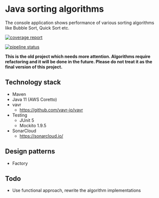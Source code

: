 # Java sorting algorithms

The console application shows performance of various sorting algorithms like Bubble Sort, Quick Sort etc.

[![coverage report](https://gitlab.com/ShowMeYourCodeYouTube/java-sorting-algorithms/badges/master/coverage.svg)](https://gitlab.com/ShowMeYourCodeYouTube/java-sorting-algorithms/-/commits/master)

[![pipeline status](https://gitlab.com/ShowMeYourCodeYouTube/java-sorting-algorithms/badges/master/pipeline.svg)](https://gitlab.com/ShowMeYourCodeYouTube/java-sorting-algorithms/-/commits/master)

**This is the old project which needs more attention. Algorithms require refactoring and it will be done in the future. Please do not treat
it as the final version of this project.**

## Technology stack

- Maven
- Java 11 (AWS Coretto)
- vavr
  - https://github.com/vavr-io/vavr
- Testing
  - JUnit 5
  - Mockito 1.9.5
- SonarCloud
  - https://sonarcloud.io/

## Design patterns

- Factory

## Todo

- Use functional approach, rewrite the algorithm implementations
